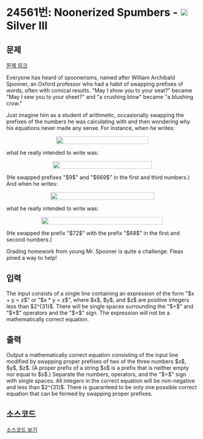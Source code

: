 # 24561번: Noonerized Spumbers - <img src="https://static.solved.ac/tier_small/8.svg" style="height:20px" /> Silver III

<!-- performance -->

<!-- 문제 제출 후 깃허브에 푸시를 했을 때 제출한 코드의 성능이 입력될 공간입니다.-->

<!-- end -->

## 문제

[문제 링크](https://boj.kr/24561)


<p>Everyone has heard of spoonerisms, named after William Archibald Spooner, an Oxford professor who had a habit of swapping prefixes of words, often with comical results. "May I show you to your seat?" became "May I sew you to your sheet?" and "a crushing blow" became "a blushing crow."</p>

<p>Just imagine him as a student of arithmetic, occasionally swapping the prefixes of the numbers he was calculating with and then wondering why his equations never made any sense. For instance, when he writes:</p>

<p style="text-align: center;"><img alt="" src="https://upload.acmicpc.net/51a71cf5-2554-40d1-8349-f55cf4600990/-/preview/" style="width: 243px; height: 20px;"></p>

<p>what he really intended to write was:</p>

<p style="text-align: center;"><img alt="" src="https://upload.acmicpc.net/aee2b4d4-d569-40d8-87cd-246fd3a8844e/-/preview/" style="width: 261px; height: 20px;"></p>

<p>(He swapped prefixes "$9$" and "$669$" in the first and third numbers.) And when he writes:</p>

<p style="text-align: center;"><img alt="" src="https://upload.acmicpc.net/130f78a4-d36a-4e6a-ab6b-83ff89d1e8b8/-/preview/" style="width: 273px; height: 20px;"></p>

<p>what he really intended to write was:</p>

<p style="text-align: center;"><img alt="" src="https://upload.acmicpc.net/f1d53438-c73c-4060-b9a4-aabaeb594fd6/-/preview/" style="width: 320px; height: 20px;"></p>

<p>(He swapped the prefix "$72$" with the prefix "$68$" in the first and second numbers.)</p>

<p>Grading homework from young Mr. Spooner is quite a challenge. Fleas pined a way to help!</p>



## 입력


<p>The input consists of a single line containing an expression of the form "$x + y = z$" or "$x * y = z$", where $x$, $y$, and $z$ are positive integers less than $2^{31}$. There will be single spaces surrounding the "$+$" and "$*$" operators and the "$=$" sign. The expression will not be a mathematically correct equation.</p>



## 출력


<p>Output a mathematically correct equation consisting of the input line modified by swapping proper prefixes of two of the three numbers $x$, $y$, $z$. (A proper prefix of a string $s$ is a prefix that is neither empty nor equal to $s$.) Separate the numbers, operators, and the "$=$" sign with single spaces. All integers in the correct equation will be non-negative and less than $2^{31}$. There is guaranteed to be only one possible correct equation that can be formed by swapping proper prefixes.</p>



## 소스코드

[소스코드 보기](Noonerized%20Spumbers.cpp)